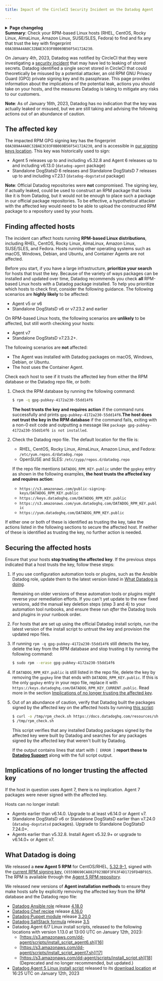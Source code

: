 ```yaml
---
title: Impact of the CircleCI Security Incident on the Datadog Agent

---
```

<details>
  <summary><strong>Page changelog</strong></summary>

  <table>
    <tr>
        <td><strong>Date</strong></td>
        <td><strong>Description</strong></td>
    </tr>
    <tr>
        <td>13 Jan 2023</td>
        <td>Initial publish</td>
    </tr>
    <tr>
        <td>16 Jan 2023</td>
        <td>Updated <code>rpm_check</code> script v1.1.0, edits for clarity</td>
    </tr>
    <tr>
        <td>17 Jan 2023</td>
        <td>Updated <a href="/resources/sh/rpm_check.sh"><code>rpm_check</code></a> script v1.2.0, clearer identify and remedy steps</td>
    </tr>
    <tr>
        <td>3 Feb 2023</td>
        <td>Clarify which Agents 5 versions are signed with the affected key</td>
    </tr>
</table>
</details>

<div class="alert alert-warning"><strong>Summary</strong>: Check your RPM-based Linux hosts (RHEL, CentOS, Rocky Linux, AlmaLinux, Amazon Linux, SUSE/SLES, Fedora) to find and fix any that trust the key with fingerprint <code>60A389A44A0C32BAE3C03F0B069B56F54172A230</code>.</a></div>

On January 4th, 2023, Datadog was notified by CircleCI that they were investigating a [security incident][1] that may have led to leaking of stored secrets. Datadog identified a single secret stored in CircleCI that could theoretically be misused by a potential attacker, an old RPM GNU Privacy Guard (GPG) private signing key and its passphrase. This page provides information about the implications of the potential leak, actions you should take on your hosts, and the measures Datadog is taking to mitigate any risks to our customers.

<div class="alert alert-info">
<strong>Note</strong>: As of January 16th, 2023, Datadog has no indication that the key was actually leaked or misused, but we are still taking and advising the following actions out of an abundance of caution.
</div>

## The affected key

The impacted RPM GPG signing key has the fingerprint `60A389A44A0C32BAE3C03F0B069B56F54172A230`, and is accessible in [our signing keys location][2]. This key was historically used to sign:

* Agent 5 releases up to and including v5.32.8 and Agent 6 releases up to and including v6.13.0 (`datadog-agent` package)
* Standalone DogStatsD 6 releases and Standalone DogStatsD 7 releases up to and including v7.23.1 (`datadog-dogstatsd` package)

<div class="alert alert-info">
<strong>Note</strong>: Official Datadog repositories were <strong>not</strong> compromised. The signing key, if actually leaked, could be used to construct an RPM package that looks like it is from Datadog, but it would not be enough to place such a package in our official package repositories. To be effective, a hypothetical attacker with the affected key would need to be able to upload the constructed RPM package to a repository used by your hosts.
</div>

## Finding affected hosts

The incident can affect hosts running **RPM-based Linux distributions**, including RHEL, CentOS, Rocky Linux, AlmaLinux, Amazon Linux, SUSE/SLES, and Fedora. Hosts running other operating systems such as macOS, Windows, Debian, and Ubuntu, and Container Agents are not affected.

Before you start, if you have a large infrastructure, **prioritize your search** for hosts that trust the key. Because of the variety of ways packages can be installed and updated over time, Datadog recommends you check **all** RPM-based Linux hosts with a Datadog package installed. To help you prioritize which hosts to check first, consider the following guidance. The following scenarios are **highly likely** to be affected:
   * Agent v5 or v6
   * Standalone DogStatsD v6 or v7.23.2 and earlier

   On RPM-based Linux hosts, the following scenarios are **unlikely** to be affected, but still worth checking your hosts:
   * Agent v7
   * Standalone DogStatsD v7.23.2+.

   The following scenarios are **not** affected:
   * The Agent was installed with Datadog packages on macOS, Windows, Debian, or Ubuntu.
   * The host uses the Container Agent.

Check each host to see if it trusts the affected key from either the RPM database or the Datadog repo file, or both:

1. Check the RPM database by running the following command:

   ```bash
   $ rpm -q gpg-pubkey-4172a230-55dd14f6
   ```

   **The host trusts the key and requires action** if the command runs successfully and prints `gpg-pubkey-4172a230-55dd14f6`.**The host does not trust the key in the RPM database** if the command fails, exiting with a non-0 exit code and outputting a message like `package gpg-pubkey-4172a230-55dd14f6 is not installed`.

2. Check the Datadog repo file. The default location for the file is:

   - RHEL, CentOS, Rocky Linux, AlmaLinux, Amazon Linux, and Fedora: `/etc/yum.repos.d/datadog.repo`
   - OpenSUSE and SLES:  `/etc/zypp/repos.d/datadog.repo`

   If the repo file mentions `DATADOG_RPM_KEY.public` under the `gpgkey` entry as shown in the following examples, **the host trusts the affected key and requires action**:

   * `https://s3.amazonaws.com/public-signing-keys/DATADOG_RPM_KEY.public`
   * `https://keys.datadoghq.com/DATADOG_RPM_KEY.public`
   * `https://s3.amazonaws.com/yum.datadoghq.com/DATADOG_RPM_KEY.public`
   * `https://yum.datadoghq.com/DATADOG_RPM_KEY.public`

If either one or both of these is identified as trusting the key, take the actions listed in the following sections to secure the affected host. If neither of these is identified as trusting the key, no further action is needed.

## Securing the affected hosts

Ensure that your hosts **stop trusting the affected key**. If the previous steps indicated that a host trusts the key, follow these steps:

1. If you use configuration automation tools or plugins, such as the Ansible Datadog role, update them to the latest version listed in [What Datadog is doing](#what-datadog-is-doing).

   Remaining on older versions of these automation tools or plugins might reverse your remediation efforts. If you can't yet update to the new fixed versions, add the manual key deletion steps (step 3 and 4) to your automation tool runbooks, and ensure these run _after_ the Datadog tools and plugins in your runbook order.

2. For hosts that are set up using the official Datadog install scripts, run the latest version of the install script to untrust the key and provision the updated repo files.

3. If running `rpm -q gpg-pubkey-4172a230-55dd14f6` still detects the key, delete the key from the RPM database and stop trusting it by running the following command:

   ```bash
   $ sudo rpm --erase gpg-pubkey-4172a230-55dd14f6
   ```

4. If `DATADOG_RPM_KEY.public` is still listed in the repo file, delete the key by removing the `gpgkey` line that ends with `DATADOG_RPM_KEY.public`. If this is the only `gpgkey` entry in your repo file, replace it with `https://keys.datadoghq.com/DATADOG_RPM_KEY_CURRENT.public`. Read more in the section [Implications of no longer trusting the affected key](#implications-of-no-longer-trusting-the-affected-key).

5. Out of an abundance of caution, verify that Datadog built the packages signed by the affected key on the affected hosts by running [this script][3]:

   ```bash
   $ curl -o /tmp/rpm_check.sh https://docs.datadoghq.com/resources/sh/rpm_check.sh && chmod +x /tmp/rpm_check.sh
   $ /tmp/rpm_check.sh
   ```

   This script verifies that any installed Datadog packages signed by the affected key were built by Datadog and searches for any packages signed by the affected key that weren't built by Datadog.

   If the output contains lines that start with `[ ERROR ]` **report these to [Datadog Support][4]** along with the full script output.

## Implications of no longer trusting the affected key

If the host in question uses Agent 7, there is no implication. Agent 7 packages were never signed with the affected key.

Hosts can no longer install:
- Agents earlier than v6.14.0. Upgrade to at least v6.14.0 or Agent v7.
- Standalone DogStatsD v6 or Standalone DogStatsD earlier than v7.24.0 (`datadog-dogstatsd` packages). Upgrade to Standalone DogStatsD 7.24.0+.
- Agents earlier than v5.32.8. Install Agent v5.32.9+ or upgrade to v6.14.0+ or Agent v7.

## What Datadog is doing

We released a **new Agent 5 RPM** for CentOS/RHEL, [5.32.9-1][5], signed with the [current RPM signing key][6], `C6559B690CA882F023BDF3F63F4D1729FD4BF915`. The RPM is available through the [Agent 5 RPM repository][7].

We released new versions of **Agent installation methods** to ensure they make hosts safe by explicitly removing the affected key from the RPM database and the Datadog repo file:
  * [Datadog Ansible role][8] release [4.18.0][9]
  * [Datadog Chef recipe][10] release [4.16.0][11]
  * [Datadog Puppet module][12] release [3.20.0][13]
  * [Datadog SaltStack formula][14] release [3.5][15]
  * Datadog Agent 6/7 Linux install scripts, released to the following locations with version 1.13.0 at 13:00 UTC on January 12th, 2023:
    * [https://s3.amazonaws.com/dd-agent/scripts/install_script_agent6.sh][16]
    * [https://s3.amazonaws.com/dd-agent/scripts/install_script_agent7.sh][17]
    * [https://s3.amazonaws.com/dd-agent/scripts/install_script.sh][18] (Deprecated and no longer recommended, but updated.)
  * [Datadog Agent 5 Linux install script][19] released to its [download location][19] at 16:25 UTC on January 12th, 2023



[1]: https://circleci.com/blog/january-4-2023-security-alert/
[2]: https://keys.datadoghq.com/DATADOG_RPM_KEY.public
[3]: /resources/sh/rpm_check.sh
[4]: /help/
[5]: https://yum.datadoghq.com/rpm/x86_64/datadog-agent-5.32.9-1.x86_64.rpm
[6]: https://keys.datadoghq.com/DATADOG_RPM_KEY_CURRENT.public
[7]: https://yum.datadoghq.com/rpm/x86_64/
[8]: https://github.com/DataDog/ansible-datadog/
[9]: https://github.com/DataDog/ansible-datadog/releases/tag/4.18.0
[10]: https://github.com/DataDog/chef-datadog
[11]: https://github.com/DataDog/chef-datadog/releases/tag/v4.16.0
[12]: https://github.com/DataDog/puppet-datadog-agent
[13]: https://github.com/DataDog/puppet-datadog-agent/releases/tag/v3.20.0
[14]: https://github.com/DataDog/datadog-formula
[15]: https://github.com/DataDog/datadog-formula/releases/tag/3.5
[16]: https://s3.amazonaws.com/dd-agent/scripts/install_script_agent6.sh
[17]: https://s3.amazonaws.com/dd-agent/scripts/install_script_agent7.sh
[18]: https://s3.amazonaws.com/dd-agent/scripts/install_script.sh
[19]: https://raw.githubusercontent.com/DataDog/dd-agent/master/packaging/datadog-agent/source/install_agent.sh
